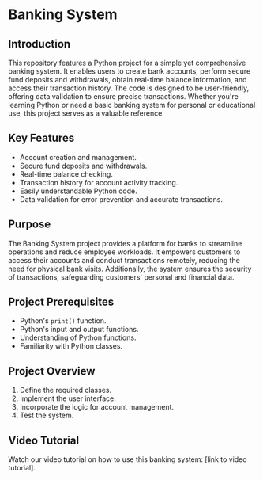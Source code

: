 # Banking System
## Introduction
This repository features a Python project for a simple yet comprehensive banking system. It enables users to create bank accounts, perform secure fund deposits and withdrawals, obtain real-time balance information, and access their transaction history. The code is designed to be user-friendly, offering data validation to ensure precise transactions. Whether you're learning Python or need a basic banking system for personal or educational use, this project serves as a valuable reference.

## Key Features
- Account creation and management.
- Secure fund deposits and withdrawals.
- Real-time balance checking.
- Transaction history for account activity tracking.
- Easily understandable Python code.
- Data validation for error prevention and accurate transactions.

## Purpose
The Banking System project provides a platform for banks to streamline operations and reduce employee workloads. It empowers customers to access their accounts and conduct transactions remotely, reducing the need for physical bank visits. Additionally, the system ensures the security of transactions, safeguarding customers' personal and financial data.

## Project Prerequisites
- Python's `print()` function.
- Python's input and output functions.
- Understanding of Python functions.
- Familiarity with Python classes.

## Project Overview
1. Define the required classes.
2. Implement the user interface.
3. Incorporate the logic for account management.
4. Test the system.

## Video Tutorial
Watch our video tutorial on how to use this banking system: [link to video tutorial].
